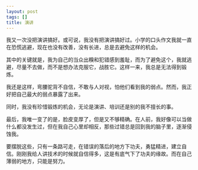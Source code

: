 ```yaml
---
layout: post
tags: []
title: 演讲
---
```


我又一次没把演讲搞好。或可说，我没有把演讲搞好过。小学的口头作文我就一直在恐慌逃避，现在也没有改善，没有长进，总是去避免这样的机会。

其中的关键就是，我为自己的当众出糗和犯错感到羞耻，而为了避免这个，我就逃避，尽量不去做，而不是想办法克服它，战胜它。这样一来，我总是无法得到锻炼。

我还是这样，弯腰驼背不自信，不敢与人对视，怕他们看到我的弱点。然而，我正好把自己最大的弱点暴露了出来。

同时，我没有珍惜锻炼的机会，无论是演讲、培训还是别的我不擅长的事。

最后，我唯一变了的是，脸皮变厚了，但是又不够精确。在人前，我好像可以当做什么都没发生过，但在我自己心里却相反，那些过错总是回到我的脑子里，逐渐侵蚀我。

要摆脱这些，只有一条路可走，在错误的落后的地方下功夫，勇猛精进，建立自信。刚刚我给人讲技术的时候就自信得多，这是有底气下了功夫的缘故。而在自己薄弱的地方，只能是努力。


